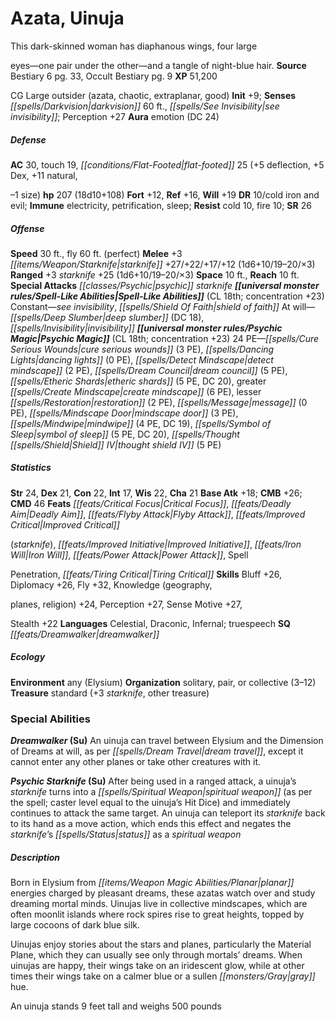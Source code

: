 ﻿---
cssclass: [monsters]
title1: Azata, Uinuja
desc_short: This dark-skinned woman has diaphanous wings, four largeeyes-one pair
  under the other-and a tangle of night-blue hair.
title2: Uinuja
CR: 15
sources:
- name: Bestiary 6
  page: 33
  link: http://paizo.com/products/btpy9oge?Pathfinder-Roleplaying-Game-Bestiary-6-Hardcover
- name: Occult Bestiary
  page: 9
  link: http://paizo.com/products/btpy9g21?Pathfinder-Campaign-Setting-Occult-Bestiary
XP: 51200
alignment: CG
size: Large
type: outsider
subtypes:
- azata
- chaotic
- extraplanar
- good
initiative:
  bonus: 9
senses:
  darkvision: 60
  see invisibility: true
auras:
- name: emotion
  DC: 24
AC:
  AC: 30
  touch: 19
  flat_footed: 25
  components:
    deflection: 5
    dex: 5
    natural,-1 size: 11
HP:
  HP: 207
  long: 18d10+108
saves:
  fort: 12
  ref: 16
  will: 19
DR:
- amount: 10
  weakness: cold iron and evil
immunities:
- electricity
- petrification
- sleep
resistances:
  cold: 10
  fire: 10
SR: 26
speeds:
  base: 30
  fly: 60
  fly_maneuverability: perfect
attacks:
  melee:
  - - text: +3 starknife +27/+22/+17/+12 (1d6+10/19-20/×3)
      entries:
      - - damage: 1d6+10
          crit_range: 19-20
          crit_multiplier: 3
      attack: +3 starknife
      bonus:
      - 27
      - 22
      - 17
      - 12
  ranged:
  - - text: +3 starknife +25 (1d6+10/19-20/×3)
      entries:
      - - damage: 1d6+10
          crit_range: 19-20
          crit_multiplier: 3
      attack: +3 starknife
      bonus:
      - 25
  special:
  - psychic starknife
space: 10
reach: 10
spell_like_abilities:
  entries:
  - name: see invisibility
    source: default
    freq: Constant
  - name: shield of faith
    source: default
    freq: Constant
  - name: deep slumber
    source: default
    freq: At will
    DC: 18
  - name: invisibility
    source: default
    freq: At will
  sources:
  - name: default
    CL: 18
    concentration: 23
psychic_magic:
  entries:
  - name: cure serious wounds
    PE: 3
  - name: dancing lights
    PE: 0
  - name: detect mindscape
    PE: 2
  - name: dream council
    PE: 5
  - name: etheric shards
    PE: 5
    DC: 20
  - name: greater create mindscape
    PE: 6
  - name: lesser restoration
    PE: 2
  - name: message
    PE: 0
  - name: mindscape door
    PE: 3
  - name: mindwipe
    PE: 4
    DC: 19
  - name: symbol of sleep
    PE: 5
    DC: 20
  - name: thought shield IV
    PE: 5
  sources:
  - name: default
    CL: 18
    concentration: 23
  PE: 24
ability_scores:
  STR: 24
  DEX: 21
  CON: 22
  INT: 17
  WIS: 22
  CHA: 21
BAB: 18
CMB: 26
CMD: 46
feats:
- name: Critical Focus
- name: Deadly Aim
- name: Flyby Attack
- name: Improved Critical(starknife)
- name: Improved Initiative
- name: Iron Will
- name: Power Attack
- name: SpellPenetration
- name: Tiring Critical
skills:
  Bluff: 26
  Diplomacy: 26
  Fly: 32
  Knowledge (geography,planes): 24
  Knowledge (religion): 24
  Perception: 27
  Sense Motive: 27
  Stealth: 22
languages:
- Celestial
- Draconic
- Infernal
- truespeech
special_qualities:
- dreamwalker
ecology:
  environment: any (Elysium)
  organization: solitary, pair, or collective (3-12)
  treasure_type: standard
  treasure:
  - +3 starknife
  - other treasure
special_abilities:
  Dreamwalker (Su): An uinuja can travel between Elysium and the Dimension of Dreams
    at will, as per dream travel, except it cannot enter any other planes or take
    other creatures with it.
  Psychic Starknife (Su): After being used in a ranged attack, a uinuja's starknife
    turns into a spiritual weapon (as per the spell; caster level equal to the uinuja's
    Hit Dice) and immediately continues to attack the same target. An uinuja can teleport
    its starknife back to its hand as a move action, which ends this effect and negates
    the starknife's status as a spiritual weapon
desc_long: |-
  Born in Elysium from planar energies charged by pleasant dreams, these azatas watch over and study dreaming mortal minds. Uinujas live in collective mindscapes, which are often moonlit islands where rock spires rise to great heights, topped by large cocoons of dark blue silk. 

  Uinujas enjoy stories about the stars and planes, particularly the Material Plane, which they can usually see only through mortals' dreams. When uinujas are happy, their wings take on an iridescent glow, while at other times their wings take on a calmer blue or a sullen gray hue. 

  An uinuja stands 9 feet tall and weighs 500 pounds

---

# Azata, Uinuja
This dark-skinned woman has diaphanous wings, four large

eyes—one pair under the other—and a tangle of night-blue hair.
**Source** Bestiary 6 pg. 33, Occult Bestiary pg. 9
**XP** 51,200

CG Large outsider (azata, chaotic, extraplanar, good)
**Init** +9; **Senses** _[[spells/Darkvision|darkvision]]_ 60 ft., _[[spells/See Invisibility|see invisibility]]_; Perception +27
**Aura** emotion (DC 24)

##### Defense

**AC** 30, touch 19, _[[conditions/Flat-Footed|flat-footed]]_ 25 (+5 deflection, +5 Dex, +11 natural,

–1 size)
**hp** 207 (18d10+108)
**Fort** +12, **Ref** +16, **Will** +19
**DR** 10/cold iron and evil; **Immune** electricity, petrification, sleep; **Resist** cold 10, fire 10; **SR** 26

##### Offense
**Speed** 30 ft., fly 60 ft. (perfect)
**Melee** +3 _[[items/Weapon/Starknife|starknife]]_ +27/+22/+17/+12 (1d6+10/19–20/×3)
**Ranged** +3 _starknife_ +25 (1d6+10/19–20/×3)
**Space** 10 ft., **Reach** 10 ft.
**Special Attacks** _[[classes/Psychic|psychic]]_ _starknife_
**_[[universal monster rules/Spell-Like Abilities|Spell-Like Abilities]]_** (CL 18th; concentration +23)
Constant—_see invisibility_, _[[spells/Shield Of Faith|shield of faith]]_ 
At will—_[[spells/Deep Slumber|deep slumber]]_ (DC 18), _[[spells/Invisibility|invisibility]]_
**_[[universal monster rules/Psychic Magic|Psychic Magic]]_** (CL 18th; concentration +23)
24 PE—_[[spells/Cure Serious Wounds|cure serious wounds]]_ (3 PE), _[[spells/Dancing Lights|dancing lights]]_ (0 PE), _[[spells/Detect Mindscape|detect mindscape]]_ (2 PE), _[[spells/Dream Council|dream council]]_ (5 PE), _[[spells/Etheric Shards|etheric shards]]_ (5 PE, DC 20), greater _[[spells/Create Mindscape|create mindscape]]_ (6 PE), lesser _[[spells/Restoration|restoration]]_ (2 PE), _[[spells/Message|message]]_ (0 PE), _[[spells/Mindscape Door|mindscape door]]_ (3 PE), _[[spells/Mindwipe|mindwipe]]_ (4 PE, DC 19), _[[spells/Symbol of Sleep|symbol of sleep]]_ (5 PE, DC 20), _[[spells/Thought _[[spells/Shield|Shield]]_ IV|thought _shield_ IV]]_ (5 PE)

##### Statistics
**Str** 24, **Dex** 21, **Con** 22, **Int** 17, **Wis** 22, **Cha** 21
**Base Atk** +18; **CMB** +26; **CMD** 46
**Feats** _[[feats/Critical Focus|Critical Focus]]_, _[[feats/Deadly Aim|Deadly Aim]]_, _[[feats/Flyby Attack|Flyby Attack]]_, _[[feats/Improved Critical|Improved Critical]]_

(_starknife_), _[[feats/Improved Initiative|Improved Initiative]]_, _[[feats/Iron Will|Iron Will]]_, _[[feats/Power Attack|Power Attack]]_, Spell

Penetration, _[[feats/Tiring Critical|Tiring Critical]]_
**Skills** Bluff +26, Diplomacy +26, Fly +32, Knowledge (geography,

planes, religion) +24, Perception +27, Sense Motive +27,

Stealth +22
**Languages** Celestial, Draconic, Infernal; truespeech
**SQ** _[[feats/Dreamwalker|dreamwalker]]_

##### Ecology

**Environment** any (Elysium)
**Organization** solitary, pair, or collective (3–12)
**Treasure** standard (+3 _starknife_, other treasure)

### Special Abilities

**_Dreamwalker_ (Su)** An uinuja can travel between Elysium and the Dimension of Dreams at will, as per _[[spells/Dream Travel|dream travel]]_, except it cannot enter any other planes or take other creatures with it.

**_Psychic_ _Starknife_ (Su)** After being used in a ranged attack, a uinuja’s _starknife_ turns into a _[[spells/Spiritual Weapon|spiritual weapon]]_ (as per the spell; caster level equal to the uinuja’s Hit Dice) and immediately continues to attack the same target. An uinuja can teleport its _starknife_ back to its hand as a move action, which ends this effect and negates the _starknife_’s _[[spells/Status|status]]_ as a _spiritual weapon_

##### Description

Born in Elysium from _[[items/Weapon Magic Abilities/Planar|planar]]_ energies charged by pleasant dreams, these azatas watch over and study dreaming mortal minds. Uinujas live in collective mindscapes, which are often moonlit islands where rock spires rise to great heights, topped by large cocoons of dark blue silk.

Uinujas enjoy stories about the stars and planes, particularly the Material Plane, which they can usually see only through mortals’ dreams. When uinujas are happy, their wings take on an iridescent glow, while at other times their wings take on a calmer blue or a sullen _[[monsters/Gray|gray]]_ hue.

An uinuja stands 9 feet tall and weighs 500 pounds